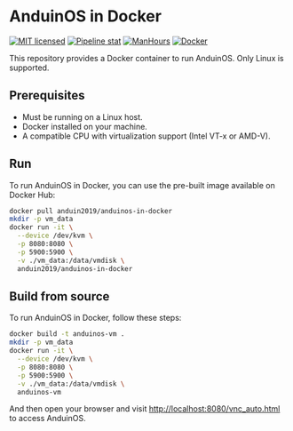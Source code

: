 # AnduinOS in Docker

[![MIT licensed](https://img.shields.io/badge/license-MIT-blue.svg)](https://gitlab.aiursoft.cn/anduin/AnduinOS-In-Docker/-/blob/master/LICENSE)
[![Pipeline stat](https://gitlab.aiursoft.cn/anduin/AnduinOS-In-Docker/badges/master/pipeline.svg)](https://gitlab.aiursoft.cn/anduin/AnduinOS-In-Docker/-/pipelines)
[![ManHours](https://manhours.aiursoft.cn/r/gitlab.aiursoft.cn/anduin/anduinos-in-docker.svg)](https://gitlab.aiursoft.cn/anduin/AnduinOS-In-Docker/-/commits/master?ref_type=heads)
[![Docker](https://img.shields.io/docker/pulls/anduin2019/anduinos-in-docker.svg)](https://hub.docker.com/r/anduin2019/anduinos-in-docker)

This repository provides a Docker container to run AnduinOS. Only Linux is supported.

## Prerequisites

- Must be running on a Linux host.
- Docker installed on your machine.
- A compatible CPU with virtualization support (Intel VT-x or AMD-V).

## Run

To run AnduinOS in Docker, you can use the pre-built image available on Docker Hub:

```bash
docker pull anduin2019/anduinos-in-docker
mkdir -p vm_data
docker run -it \
  --device /dev/kvm \
  -p 8080:8080 \
  -p 5900:5900 \
  -v ./vm_data:/data/vmdisk \
  anduin2019/anduinos-in-docker
```

## Build from source

To run AnduinOS in Docker, follow these steps:

```bash
docker build -t anduinos-vm .
mkdir -p vm_data
docker run -it \
  --device /dev/kvm \
  -p 8080:8080 \
  -p 5900:5900 \
  -v ./vm_data:/data/vmdisk \
  anduinos-vm
```

And then open your browser and visit [http://localhost:8080/vnc_auto.html](http://localhost:8080/vnc_auto.html) to access AnduinOS.

<!-- ```bash
sudo docker build -t anduinos-vm .

rm -rf vm_data
mkdir -p vm_data
sudo docker rm -f aa || true
sudo docker run -it --name aa \
  --device /dev/kvm \
  -p 8080:8080 \
  -p 5900:5900 \
  -v ./vm_data:/data/vmdisk \
  anduinos-vm
``` -->
